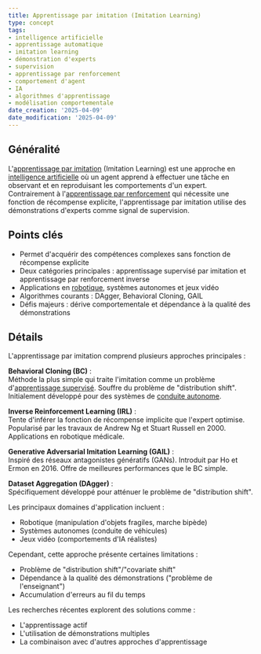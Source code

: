 ```yaml
---
title: Apprentissage par imitation (Imitation Learning)
type: concept
tags:
- intelligence artificielle
- apprentissage automatique
- imitation learning
- démonstration d'experts
- supervision
- apprentissage par renforcement
- comportement d'agent
- IA
- algorithmes d'apprentissage
- modélisation comportementale
date_creation: '2025-04-09'
date_modification: '2025-04-09'
---
```

## Généralité

L'[apprentissage par imitation](https://fr.wikipedia.org/wiki/Apprentissage_par_imitation) (Imitation Learning) est une approche en [intelligence artificielle](https://fr.wikipedia.org/wiki/Intelligence_artificielle) où un agent apprend à effectuer une tâche en observant et en reproduisant les comportements d'un expert. Contrairement à l'[apprentissage par renforcement](https://fr.wikipedia.org/wiki/Apprentissage_par_renforcement) qui nécessite une fonction de récompense explicite, l'apprentissage par imitation utilise des démonstrations d'experts comme signal de supervision.

## Points clés

- Permet d'acquérir des compétences complexes sans fonction de récompense explicite
- Deux catégories principales : apprentissage supervisé par imitation et apprentissage par renforcement inverse
- Applications en [robotique](https://fr.wikipedia.org/wiki/Robotique), systèmes autonomes et jeux vidéo
- Algorithmes courants : DAgger, Behavioral Cloning, GAIL
- Défis majeurs : dérive comportementale et dépendance à la qualité des démonstrations

## Détails

L'apprentissage par imitation comprend plusieurs approches principales :

**Behavioral Cloning (BC)** :  
Méthode la plus simple qui traite l'imitation comme un problème d'[apprentissage supervisé](https://fr.wikipedia.org/wiki/Apprentissage_supervis%C3%A9). Souffre du problème de "distribution shift". Initialement développé pour des systèmes de [conduite autonome](https://fr.wikipedia.org/wiki/V%C3%A9hicule_autonome).

**Inverse Reinforcement Learning (IRL)** :  
Tente d'inférer la fonction de récompense implicite que l'expert optimise. Popularisé par les travaux de Andrew Ng et Stuart Russell en 2000. Applications en robotique médicale.

**Generative Adversarial Imitation Learning (GAIL)** :  
Inspiré des réseaux antagonistes génératifs (GANs). Introduit par Ho et Ermon en 2016. Offre de meilleures performances que le BC simple.

**Dataset Aggregation (DAgger)** :  
Spécifiquement développé pour atténuer le problème de "distribution shift".

Les principaux domaines d'application incluent :
- Robotique (manipulation d'objets fragiles, marche bipède)
- Systèmes autonomes (conduite de véhicules)
- Jeux vidéo (comportements d'IA réalistes)

Cependant, cette approche présente certaines limitations :
- Problème de "distribution shift"/"covariate shift"
- Dépendance à la qualité des démonstrations ("problème de l'enseignant")
- Accumulation d'erreurs au fil du temps

Les recherches récentes explorent des solutions comme :
- L'apprentissage actif
- L'utilisation de démonstrations multiples
- La combinaison avec d'autres approches d'apprentissage